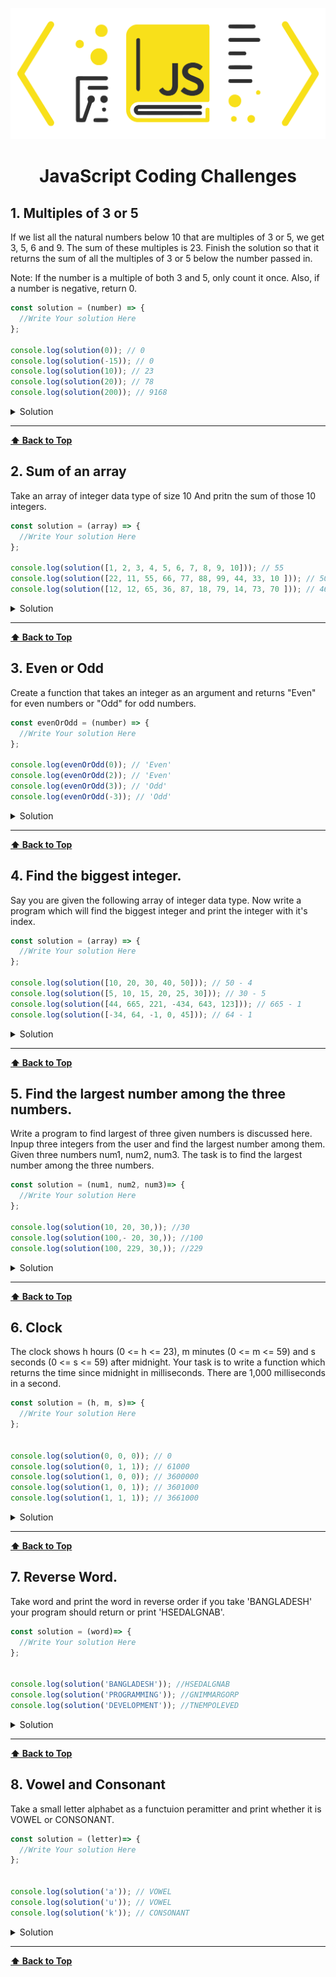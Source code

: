![javascript](images/logo.png)

<h1 align="center" id='header'>JavaScript Coding Challenges </h1>

## 1. Multiples of 3 or 5

If we list all the natural numbers below 10 that are multiples of 3 or 5, we get 3, 5, 6 and 9. The sum of these multiples is 23. Finish the solution so that it returns the sum of all the multiples of 3 or 5 below the number passed in.

Note: If the number is a multiple of both 3 and 5, only count it once. Also, if a number is negative, return 0.

```js
const solution = (number) => {
  //Write Your solution Here
};

console.log(solution(0)); // 0
console.log(solution(-15)); // 0
console.log(solution(10)); // 23
console.log(solution(20)); // 78
console.log(solution(200)); // 9168
```

<details><summary style="cursor:pointer">Solution</summary>

```js
const solution = (number) => {
  let sum = 0;
  for (let i = 0; i < number; i++) {
    if (i % 3 === 0 || i % 5 === 0) {
      sum += i;
    }
  }
  return sum;
};
```

</details>

---
**[⬆ Back to Top](#header)**

## 2. Sum of an array

Take an array of integer data type of size 10 And pritn the sum of those 10 integers.


```js
const solution = (array) => {
  //Write Your solution Here
};

console.log(solution([1, 2, 3, 4, 5, 6, 7, 8, 9, 10])); // 55
console.log(solution([22, 11, 55, 66, 77, 88, 99, 44, 33, 10 ])); // 505
console.log(solution([12, 12, 65, 36, 87, 18, 79, 14, 73, 70 ])); // 466
```

<details><summary style="cursor:pointer">Solution</summary>

```js

const solution = (array) =>{
    let sum = 0;
    for(let i = 0; i < array.length; i++){
        sum += array[i];
    }
    return sum;
};
```

</details>

---
**[⬆ Back to Top](#header)**


## 3. Even or Odd

Create a function that takes an integer as an argument and returns "Even" for even numbers or "Odd" for odd numbers.

```js
const evenOrOdd = (number) => {
  //Write Your solution Here
};

console.log(evenOrOdd(0)); // 'Even'
console.log(evenOrOdd(2)); // 'Even'
console.log(evenOrOdd(3)); // 'Odd'
console.log(evenOrOdd(-3)); // 'Odd'
```

<details><summary style="cursor:pointer">Solution</summary>

```js
//Solution 1
const evenOrOdd = number => number % 2 === 0 ? 'Even' : 'Odd';

//Solution 2
const evenOrOdd = (number) =>{
    if(number % 2 === 0){
        return 'Even';
    }else{
        return 'Odd';
    }
}
```

</details>

---
**[⬆ Back to Top](#header)**




## 4. Find the biggest integer.

Say you are given the following array of integer data type. Now write a program which will find the biggest integer and print the integer with it's index.

```js
const solution = (array) => {
  //Write Your solution Here
};

console.log(solution([10, 20, 30, 40, 50])); // 50 - 4
console.log(solution([5, 10, 15, 20, 25, 30])); // 30 - 5
console.log(solution([44, 665, 221, -434, 643, 123])); // 665 - 1
console.log(solution([-34, 64, -1, 0, 45])); // 64 - 1
```

<details><summary style="cursor:pointer">Solution</summary>

```js
const solution = (array) =>{
    let biggestNumber = 0;
    let index 
    for(let i = 0; i < array.length; i++){
        if(array[i] > biggestNumber){
            biggestNumber = array[i];
            index = i;
        }
    }
    return {biggestNumber, index};
}
```

</details>

---
**[⬆ Back to Top](#header)**




## 5.  Find the largest number among the three numbers.

Write a program to find largest of three given numbers is discussed here. Inpup three integers from the user and find the largest number among them. Given three numbers num1, num2, num3. The task is to find the largest number among the three numbers.
```js
const solution = (num1, num2, num3)=> {
  //Write Your solution Here
};

console.log(solution(10, 20, 30,)); //30
console.log(solution(100,- 20, 30,)); //100
console.log(solution(100, 229, 30,)); //229
```

<details><summary style="cursor:pointer">Solution</summary>

```js

const solution = (num1, num2, num3)=>{

    if(num1 > num2 && num1 > num3){
        return num1;
    }
    else if(num2 > num1 && num2 > num3){
        return num2;
    }else{
        return num3;
    }
}
```

</details>

---
**[⬆ Back to Top](#header)**



## 6. Clock

The clock shows h hours (0 <= h <= 23), m minutes (0 <= m <= 59) and s seconds (0 <= s <= 59) after midnight. Your task is to write a function which returns the time since midnight in milliseconds. There are 1,000 milliseconds in a second.

```js
const solution = (h, m, s)=> {
  //Write Your solution Here
};


console.log(solution(0, 0, 0)); // 0
console.log(solution(0, 1, 1)); // 61000
console.log(solution(1, 0, 0)); // 3600000
console.log(solution(1, 0, 1)); // 3601000
console.log(solution(1, 1, 1)); // 3661000
```

<details><summary>Solution</summary>

```js
const solution = (h, m, s) =>{
    if(0<=h <=23 && 0<= m <= 59 && 0 <= s <= 59){
        return (h * 60 * 60 + m * 60 + s ) * 1000;
    }
}

```

</details>

---

**[⬆ Back to Top](#header)**


## 7. Reverse Word.

Take word and print the word in reverse order if you take 'BANGLADESH' your program should return or print 'HSEDALGNAB'.

```js
const solution = (word)=> {
  //Write Your solution Here
};


console.log(solution('BANGLADESH')); //HSEDALGNAB
console.log(solution('PROGRAMMING')); //GNIMMARGORP
console.log(solution('DEVELOPMENT')); //TNEMPOLEVED
```

<details><summary>Solution</summary>

```js
const solution = (word) =>{
    let reverseWord = '';
    for(let i= word.length - 1; i >= 0; i--){
        reverseWord += word[i];
    }

    return reverseWord;
}

```

</details>

---

**[⬆ Back to Top](#header)**


## 8. Vowel and Consonant

Take a small letter alphabet as a functuion peramitter and print whether it is VOWEL or CONSONANT.

```js
const solution = (letter)=> {
  //Write Your solution Here
};


console.log(solution('a')); // VOWEL
console.log(solution('u')); // VOWEL
console.log(solution('k')); // CONSONANT
```

<details><summary>Solution</summary>

```js
//Solution 1
const solution = (letter) => {
    return letter === 'a' || letter === 'e' ||  letter === 'i' || letter === 'o' || letter === 'u' ? 'VOWEL' :  'CONSONANT';
}

//Solution 2
const solution = (letter) =>{
    if(letter === 'a' || letter === 'e' ||  letter === 'i' || letter === 'o' || letter === 'u'){
        return 'VOWEL';
    }else{
        return 'CONSONANT';
    }
}

```

</details>

---

**[⬆ Back to Top](#header)**